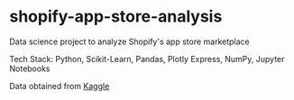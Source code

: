 # shopify-app-store-analysis
Data science project to analyze Shopify's app store marketplace

Tech Stack: Python, Scikit-Learn, Pandas, Plotly Express, NumPy, Jupyter Notebooks

Data obtained from [Kaggle](https://www.kaggle.com/usernam3/shopify-app-store)
